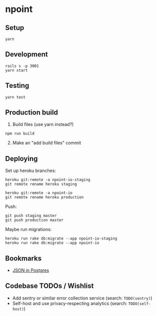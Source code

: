 # npoint

## Setup

```
yarn
```

## Development

```
rails s -p 3001
yarn start
```

## Testing

```
yarn test
```

## Production build

1. Build files (use yarn instead?)

```
npm run build
```

2. Make an "add build files" commit

## Deploying

Set up heroku branches:

```
heroku git:remote -a npoint-io-staging
git remote rename heroku staging

heroku git:remote -a npoint-io
git remote rename heroku production
```

Push:

```
git push staging master
git push production master
```

Maybe run migrations:

```
heroku run rake db:migrate --app npoint-io-staging
heroku run rake db:migrate --app npoint-io
```

## Bookmarks

* [JSON in Postgres](https://blog.codeship.com/unleash-the-power-of-storing-json-in-postgres/)

## Codebase TODOs / Wishlist

* Add sentry or similar error collection service (search: `TODO(sentry)`)
* Self-host and use privacy-respecting analytics (search: `TODO(self-host)`)
